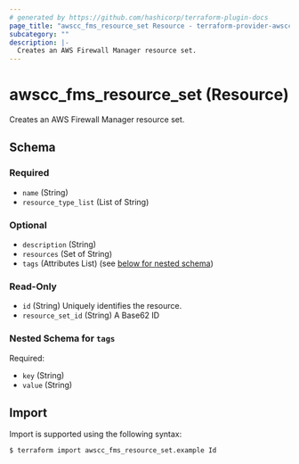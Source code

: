 ```yaml
---
# generated by https://github.com/hashicorp/terraform-plugin-docs
page_title: "awscc_fms_resource_set Resource - terraform-provider-awscc"
subcategory: ""
description: |-
  Creates an AWS Firewall Manager resource set.
---
```


# awscc_fms_resource_set (Resource)

Creates an AWS Firewall Manager resource set.



<!-- schema generated by tfplugindocs -->
## Schema

### Required

- `name` (String)
- `resource_type_list` (List of String)

### Optional

- `description` (String)
- `resources` (Set of String)
- `tags` (Attributes List) (see [below for nested schema](#nestedatt--tags))

### Read-Only

- `id` (String) Uniquely identifies the resource.
- `resource_set_id` (String) A Base62 ID

<a id="nestedatt--tags"></a>
### Nested Schema for `tags`

Required:

- `key` (String)
- `value` (String)

## Import

Import is supported using the following syntax:

```shell
$ terraform import awscc_fms_resource_set.example Id
```
